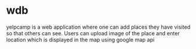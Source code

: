 # wdb
yelpcamp is a web application where one can add places they have visited so that others can see. Users can upload image of the place and 
enter location which is displayed in the map using google map api
